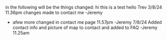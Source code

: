 in the following will be the things changed:
hi this is a test
hello Trev
3/8/24 11.36pm changes made to contact me -Jeremy
+ afew more changed in contact me page 11.57pm -Jeremy
7/8/24 Added contact info and picture of map to contact and added to FAQ -Jeremy 11.25am